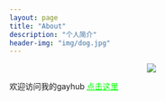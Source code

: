```yaml
---
layout: page
title: "About"
description: "个人简介"
header-img: "img/dog.jpg"
---
```



<center>
    <p><img src="http://7xlfkx.com1.z0.glb.clouddn.com/white2.jpg" align="center"></p>
</center>

欢迎访问我的gayhub <a href="https://github.com/dogloving" style="color:#00ff00">点击这里</a>





